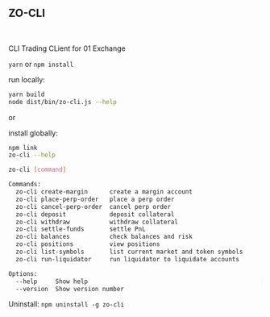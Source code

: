## ZO-CLI

<br/>

CLI Trading CLient for 01 Exchange

`yarn` or `npm install`

run locally:

```sh
yarn build
node dist/bin/zo-cli.js --help
```

or

install globally:

```sh
npm link
zo-cli --help

```

```sh
zo-cli [command]

Commands:
  zo-cli create-margin      create a margin account
  zo-cli place-perp-order   place a perp order
  zo-cli cancel-perp-order  cancel perp order
  zo-cli deposit            deposit collateral
  zo-cli withdraw           withdraw collateral
  zo-cli settle-funds       settle PnL
  zo-cli balances           check balances and risk
  zo-cli positions          view positions
  zo-cli list-symbols       list current market and token symbols
  zo-cli run-liquidator     run liquidator to liquidate accounts

Options:
  --help     Show help                                                [boolean]
  --version  Show version number                                      [boolean]

```

Uninstall: `npm uninstall -g zo-cli`
